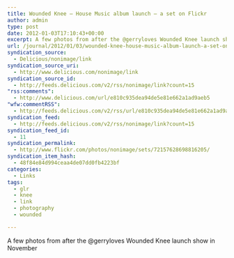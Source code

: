 ```yaml
---
title: Wounded Knee – House Music album launch – a set on Flickr
author: admin
type: post
date: 2012-01-03T17:10:43+00:00
excerpt: A few photos from after the @gerryloves Wounded Knee launch show in November
url: /journal/2012/01/03/wounded-knee-house-music-album-launch-a-set-on-flickr/
syndication_source:
  - Delicious/nonimage/link
syndication_source_uri:
  - http://www.delicious.com/nonimage/link
syndication_source_id:
  - http://feeds.delicious.com/v2/rss/nonimage/link?count=15
"rss:comments":
  - http://www.delicious.com/url/e810c935dea94de5e81e662a1ad9aeb5
"wfw:commentRSS":
  - http://feeds.delicious.com/v2/rss/url/e810c935dea94de5e81e662a1ad9aeb5
syndication_feed:
  - http://feeds.delicious.com/v2/rss/nonimage/link?count=15
syndication_feed_id:
  - 11
syndication_permalink:
  - http://www.flickr.com/photos/nonimage/sets/72157628698816205/
syndication_item_hash:
  - 48f84e84d994ceaa4de07dd0fb4223bf
categories:
  - Links
tags:
  - glr
  - knee
  - link
  - photography
  - wounded

---
```

A few photos from after the @gerryloves Wounded Knee launch show in November